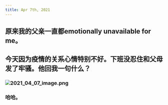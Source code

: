 ```yaml
---
title: Apr 7th, 2021
---
```


## 原来我的父亲一直都emotionally unavailable for me。
## 今天因为疫情的关系心情特别不好。下班没忍住和父母发了牢骚。他回我一句什么？
### ![2021_04_07_image.png](https://cdn.logseq.com/%2F19d8129d-f0d6-41c0-a53b-bbfce3d097ca356ee618-ccdd-4bd4-ad5f-89a23f17872d2021_04_07_image.png?Expires=4771442965&Signature=OwT75ocPBz-1wVayv4lKWHTzD4TT1pDdHP-2UnqEGSmkUj5AvfVYjbDfzcrtmybAG5BZvUFHOr-xapDaLrn9kWxTgsEBjVv2qcvgl9mciItkOW7sEmBO0Pp-zir1OTunyD7xYa9oW8quCB0XgWgKzfnVV2zr3DtwoPj9oMg~2lWqu0l2pYim8QeiP3W0BbO2YGLGY6IHfoZSjXAJm5miS-kgHT9fXcAnuAPBhL26o1c1dMiLxoIen93C8MpFRQ8AR8QsfKGM0802jsdTpMNVaYcB92Gm3XnnpEc4loK5b-Oyk6sGhVhCLhAhMtopDawY2xj5zrqmOkr-~Voz6sqmsQ__&Key-Pair-Id=APKAJE5CCD6X7MP6PTEA)
### 哈哈。
##
